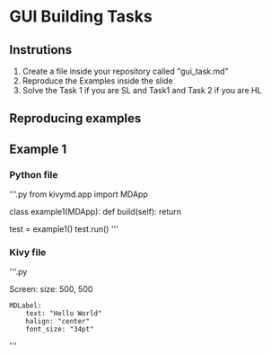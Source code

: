 # GUI Building Tasks

## Instrutions

1. Create a file inside your repository called "gui_task.md"
2. Reproduce the Examples inside the slide
3. Solve the Task 1 if you are SL and Task1 and Task 2 if you are HL

## Reproducing examples

## Example 1

### Python file

'''.py
from kivymd.app import MDApp

class example1(MDApp):
    def build(self):
        return

test = example1()
test.run()
'''

### Kivy file

'''.py

Screen:
    size: 500, 500

    MDLabel:
        text: "Hello World"
        halign: "center"
        font_size: "34pt"
'''

